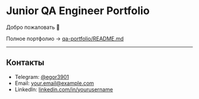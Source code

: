 # Junior QA Engineer Portfolio

Добро пожаловать 👋  

Полное портфолио → [qa-portfolio/README.md](portfolio)

---

## Контакты
- Telegram: [@egor3901](https://t.me/egor3901)  
- Email: your.email@example.com  
- LinkedIn: [linkedin.com/in/yourusername](https://linkedin.com/in/yourusername)  